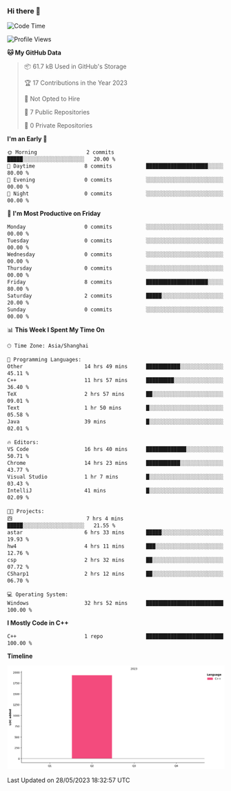 ### Hi there 👋

<!--START_SECTION:waka-->
![Code Time](http://img.shields.io/badge/Code%20Time-85%20hrs%2018%20mins-blue)

![Profile Views](http://img.shields.io/badge/Profile%20Views-2-blue)

**🐱 My GitHub Data** 

> 📦 61.7 kB Used in GitHub's Storage 
 > 
> 🏆 17 Contributions in the Year 2023
 > 
> 🚫 Not Opted to Hire
 > 
> 📜 7 Public Repositories 
 > 
> 🔑 0 Private Repositories 
 > 
**I'm an Early 🐤** 

```text
🌞 Morning                2 commits           █████░░░░░░░░░░░░░░░░░░░░   20.00 % 
🌆 Daytime                8 commits           ████████████████████░░░░░   80.00 % 
🌃 Evening                0 commits           ░░░░░░░░░░░░░░░░░░░░░░░░░   00.00 % 
🌙 Night                  0 commits           ░░░░░░░░░░░░░░░░░░░░░░░░░   00.00 % 
```
📅 **I'm Most Productive on Friday** 

```text
Monday                   0 commits           ░░░░░░░░░░░░░░░░░░░░░░░░░   00.00 % 
Tuesday                  0 commits           ░░░░░░░░░░░░░░░░░░░░░░░░░   00.00 % 
Wednesday                0 commits           ░░░░░░░░░░░░░░░░░░░░░░░░░   00.00 % 
Thursday                 0 commits           ░░░░░░░░░░░░░░░░░░░░░░░░░   00.00 % 
Friday                   8 commits           ████████████████████░░░░░   80.00 % 
Saturday                 2 commits           █████░░░░░░░░░░░░░░░░░░░░   20.00 % 
Sunday                   0 commits           ░░░░░░░░░░░░░░░░░░░░░░░░░   00.00 % 
```


📊 **This Week I Spent My Time On** 

```text
🕑︎ Time Zone: Asia/Shanghai

💬 Programming Languages: 
Other                    14 hrs 49 mins      ███████████░░░░░░░░░░░░░░   45.11 % 
C++                      11 hrs 57 mins      █████████░░░░░░░░░░░░░░░░   36.40 % 
TeX                      2 hrs 57 mins       ██░░░░░░░░░░░░░░░░░░░░░░░   09.01 % 
Text                     1 hr 50 mins        █░░░░░░░░░░░░░░░░░░░░░░░░   05.58 % 
Java                     39 mins             █░░░░░░░░░░░░░░░░░░░░░░░░   02.01 % 

🔥 Editors: 
VS Code                  16 hrs 40 mins      █████████████░░░░░░░░░░░░   50.71 % 
Chrome                   14 hrs 23 mins      ███████████░░░░░░░░░░░░░░   43.77 % 
Visual Studio            1 hr 7 mins         █░░░░░░░░░░░░░░░░░░░░░░░░   03.43 % 
IntelliJ                 41 mins             █░░░░░░░░░░░░░░░░░░░░░░░░   02.09 % 

🐱‍💻 Projects: 
四                        7 hrs 4 mins        █████░░░░░░░░░░░░░░░░░░░░   21.55 % 
astar                    6 hrs 33 mins       █████░░░░░░░░░░░░░░░░░░░░   19.93 % 
hw4                      4 hrs 11 mins       ███░░░░░░░░░░░░░░░░░░░░░░   12.76 % 
csp                      2 hrs 32 mins       ██░░░░░░░░░░░░░░░░░░░░░░░   07.72 % 
CSharp1                  2 hrs 12 mins       ██░░░░░░░░░░░░░░░░░░░░░░░   06.70 % 

💻 Operating System: 
Windows                  32 hrs 52 mins      █████████████████████████   100.00 % 
```

**I Mostly Code in C++** 

```text
C++                      1 repo              █████████████████████████   100.00 % 
```



**Timeline**

![Lines of Code chart](https://raw.githubusercontent.com/AimerYoung/AimerYoung/main/assets/bar_graph.png)


 Last Updated on 28/05/2023 18:32:57 UTC
<!--END_SECTION:waka-->

<!--
**AimerYoung/AimerYoung** is a ✨ _special_ ✨ repository because its `README.md` (this file) appears on your GitHub profile.

Here are some ideas to get you started:

- 🔭 I’m currently working on ...
- 🌱 I’m currently learning ...
- 👯 I’m looking to collaborate on ...
- 🤔 I’m looking for help with ...
- 💬 Ask me about ...
- 📫 How to reach me: ...
- 😄 Pronouns: ...
- ⚡ Fun fact: ...
-->
